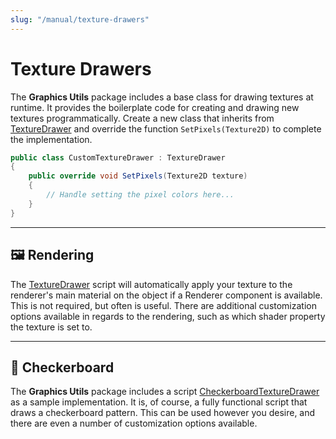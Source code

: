 ```yaml
---
slug: "/manual/texture-drawers"
---
```


# Texture Drawers

The **Graphics Utils** package includes a base class for drawing textures at runtime. It provides the boilerplate code for creating and drawing new textures programmatically. Create a new class that inherits from [TextureDrawer](/api/Zigurous.Graphics/TextureDrawer) and override the function `SetPixels(Texture2D)` to complete the implementation.

```csharp
public class CustomTextureDrawer : TextureDrawer
{
    public override void SetPixels(Texture2D texture)
    {
        // Handle setting the pixel colors here...
    }
}
```

<hr/>

## 🖼️ Rendering

The [TextureDrawer](/api/Zigurous.Graphics/TextureDrawer) script will automatically apply your texture to the renderer's main material on the object if a Renderer component is available. This is not required, but often is useful. There are additional customization options available in regards to the rendering, such as which shader property the texture is set to.

<hr/>

## 🏁 Checkerboard

The **Graphics Utils** package includes a script [CheckerboardTextureDrawer](/api/Zigurous.Graphics/CheckerboardTextureDrawer) as a sample implementation. It is, of course, a fully functional script that draws a checkerboard pattern. This can be used however you desire, and there are even a number of customization options available.
